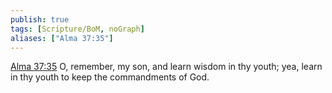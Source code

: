 ```yaml
---
publish: true
tags: [Scripture/BoM, noGraph]
aliases: ["Alma 37:35"]
---
```

[Alma 37:35](https://churchofjesuschrist.org/study/scriptures/bofm/alma/37?lang=eng&id=p35#p35) O, remember, my son, and learn wisdom in thy youth; yea, learn in thy youth to keep the commandments of God.
